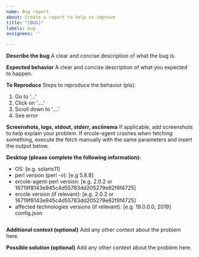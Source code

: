 ```yaml
---
name: Bug report
about: Create a report to help us improve
title: "[BUG]"
labels: bug
assignees: ''

---
```


**Describe the bug**
A clear and concise description of what the bug is.

**Expected behavior**
A clear and concise description of what you expected to happen.

**To Reproduce**
Steps to reproduce the behavior (pls):
1. Go to '...'
2. Click on '....'
3. Scroll down to '....'
4. See error

**Screenshots, logs, stdout, stderr, asciinema**
If applicable, add screenshots to help explain your problem. 
If ercole-agent crashes when fetching something, execute the fetch manually with the same parameters and insert the output below.

**Desktop (please complete the following information):**
 - OS: [e.g. solaris11]
 - perl version (perl -v): [e.g 5.8.8]
 - ercole-agent-perl version: [e.g. 2.0.2 or 16719f8143e945c4d55783dd205279e62f8f4725]  
 - ercole version (if relevant): [e.g. 2.0.2 or 16719f8143e945c4d55783dd205279e62f8f4725]  
 - affected technologies versions (if relevant): [e.g. 19.0.0.0, 2019] 
config.json 
```

```

**Additional context (optional)**
Add any other context about the problem here.

**Possible solution (optional)**
Add any other context about the problem here.
